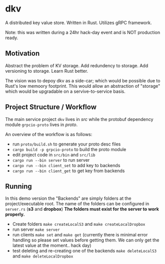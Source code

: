 # dkv
A distributed key value store. Written in Rust. Utilizes gRPC framework.

Note: this was written during a 24hr hack-day event and is NOT production ready.

## Motivation
Abstract the problem of KV storage. Add redundency to storage. Add versioning to storage. Learn Rust better.

The vision was to depoy dkv as a side-car; which would be possible due to Rust's low memoory footprint. This would allow an abstraction of "storage" which would be upgradable on a servive-to-service basis.

## Project Structure / Workflow
The main service project `dkv` lives in *src* while the protobuf dependency module `grpcio-proto` lives in *proto*.

An overview of the workflow is as follows:

- run `proto/build.sh` to generate your proto desc files
- `cargo build -p grpcio-proto` to build the proto module
- edit project code in `src/bin` and `src/lib`
- `cargo run --bin server` to run server
- `cargo run --bin client_set` to add key to backends
- `cargo run --bin client_get` to get key from backends

## Running

In this demo version the "Backends" are simply folders at the project/executable root. The name of the folders can be configured in `server.rs` (**s3** and **dropbox**)
**The folders must exist for the server to work properly.**

- Create folders `make createLocalS3` and `make createLocalDropbox`
- run server `make server`
- run clients `make set` and `make get` (currently there is minimal error handling so please set values before getting them. We can only get the latest value at the moment.. hack day)
- test deleting and re-creating one of the backends `make deleteLocalS3` and `make deleteLocalDropbox`
